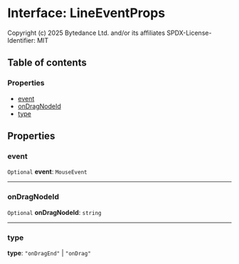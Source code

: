 # Interface: LineEventProps

Copyright (c) 2025 Bytedance Ltd. and/or its affiliates
SPDX-License-Identifier: MIT

## Table of contents

### Properties

* [event](/auto-docs/free-layout-editor/interfaces/LineEventProps.md#event)
* [onDragNodeId](/auto-docs/free-layout-editor/interfaces/LineEventProps.md#ondragnodeid)
* [type](/auto-docs/free-layout-editor/interfaces/LineEventProps.md#type)

## Properties

### event

`Optional` **event**: `MouseEvent`

***

### onDragNodeId

`Optional` **onDragNodeId**: `string`

***

### type

**type**: `"onDragEnd"` | `"onDrag"`
